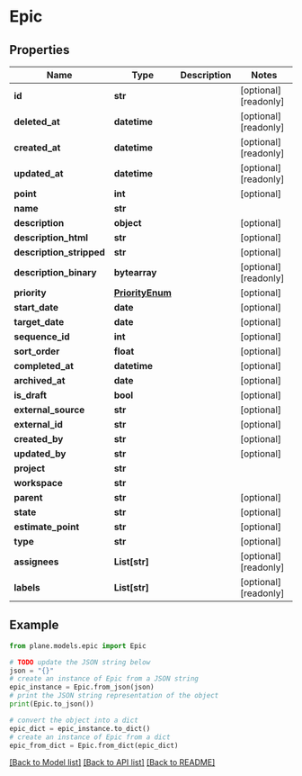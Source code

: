 # Epic


## Properties

Name | Type | Description | Notes
------------ | ------------- | ------------- | -------------
**id** | **str** |  | [optional] [readonly] 
**deleted_at** | **datetime** |  | [optional] [readonly] 
**created_at** | **datetime** |  | [optional] [readonly] 
**updated_at** | **datetime** |  | [optional] [readonly] 
**point** | **int** |  | [optional] 
**name** | **str** |  | 
**description** | **object** |  | [optional] 
**description_html** | **str** |  | [optional] 
**description_stripped** | **str** |  | [optional] 
**description_binary** | **bytearray** |  | [optional] [readonly] 
**priority** | [**PriorityEnum**](PriorityEnum.md) |  | [optional] 
**start_date** | **date** |  | [optional] 
**target_date** | **date** |  | [optional] 
**sequence_id** | **int** |  | [optional] 
**sort_order** | **float** |  | [optional] 
**completed_at** | **datetime** |  | [optional] 
**archived_at** | **date** |  | [optional] 
**is_draft** | **bool** |  | [optional] 
**external_source** | **str** |  | [optional] 
**external_id** | **str** |  | [optional] 
**created_by** | **str** |  | [optional] 
**updated_by** | **str** |  | [optional] 
**project** | **str** |  | 
**workspace** | **str** |  | 
**parent** | **str** |  | [optional] 
**state** | **str** |  | [optional] 
**estimate_point** | **str** |  | [optional] 
**type** | **str** |  | [optional] 
**assignees** | **List[str]** |  | [optional] [readonly] 
**labels** | **List[str]** |  | [optional] [readonly] 

## Example

```python
from plane.models.epic import Epic

# TODO update the JSON string below
json = "{}"
# create an instance of Epic from a JSON string
epic_instance = Epic.from_json(json)
# print the JSON string representation of the object
print(Epic.to_json())

# convert the object into a dict
epic_dict = epic_instance.to_dict()
# create an instance of Epic from a dict
epic_from_dict = Epic.from_dict(epic_dict)
```
[[Back to Model list]](../README.md#documentation-for-models) [[Back to API list]](../README.md#documentation-for-api-endpoints) [[Back to README]](../README.md)


